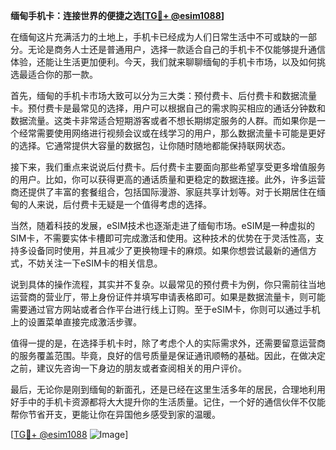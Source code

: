 **缅甸手机卡：连接世界的便捷之选[[TG💪+ @esim1088](https://t.me/s/esim1088)]**

在缅甸这片充满活力的土地上，手机卡已经成为人们日常生活中不可或缺的一部分。无论是商务人士还是普通用户，选择一款适合自己的手机卡不仅能够提升通信体验，还能让生活更加便利。今天，我们就来聊聊缅甸的手机卡市场，以及如何挑选最适合你的那一款。

首先，缅甸的手机卡市场大致可以分为三大类：预付费卡、后付费卡和数据流量卡。预付费卡是最常见的选择，用户可以根据自己的需求购买相应的通话分钟数和数据流量。这类卡非常适合短期游客或者不想长期绑定服务的人群。而如果你是一个经常需要使用网络进行视频会议或在线学习的用户，那么数据流量卡可能是更好的选择。它通常提供大容量的数据包，让你随时随地都能保持联网状态。

接下来，我们重点来说说后付费卡。后付费卡主要面向那些希望享受更多增值服务的用户。比如，你可以获得更高的通话质量和更稳定的数据连接。此外，许多运营商还提供了丰富的套餐组合，包括国际漫游、家庭共享计划等。对于长期居住在缅甸的人来说，后付费卡无疑是一个值得考虑的选择。

当然，随着科技的发展，eSIM技术也逐渐走进了缅甸市场。eSIM是一种虚拟的SIM卡，不需要实体卡槽即可完成激活和使用。这种技术的优势在于灵活性高，支持多设备同时使用，并且减少了更换物理卡的麻烦。如果你想尝试最新的通信方式，不妨关注一下eSIM卡的相关信息。

说到具体的操作流程，其实并不复杂。以最常见的预付费卡为例，你只需前往当地运营商的营业厅，带上身份证件并填写申请表格即可。如果是数据流量卡，则可能需要通过官方网站或者合作平台进行线上订购。至于eSIM卡，你则可以通过手机上的设置菜单直接完成激活步骤。

值得一提的是，在选择手机卡时，除了考虑个人的实际需求外，还需要留意运营商的服务覆盖范围。毕竟，良好的信号质量是保证通讯顺畅的基础。因此，在做决定之前，建议先咨询一下身边的朋友或者查阅相关的用户评价。

最后，无论你是刚到缅甸的新面孔，还是已经在这里生活多年的居民，合理地利用好手中的手机卡资源都将大大提升你的生活质量。记住，一个好的通信伙伴不仅能帮你节省开支，更能让你在异国他乡感受到家的温暖。

[[TG💪+ @esim1088](https://t.me/s/esim1088) ![Image](https://i.postimg.cc/4NQfJmqS/Snipaste-2025-05-13-00-14-12.png)]